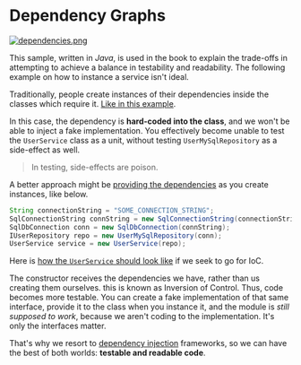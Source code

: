 # Dependency Graphs

[![dependencies.png][1]][2]

This sample, written in _Java_, is used in the book to explain the trade-offs in attempting to achieve a balance in testability and readability. The following example on how to instance a service isn't ideal.

Traditionally, people create instances of their dependencies inside the classes which require it. [Like in this example][3].

In this case, the dependency is **hard-coded into the class**, and we won't be able to inject a fake implementation. You effectively become unable to test the `UserService` class as a unit, without testing `UserMySqlRepository` as a side-effect as well.

> In testing, side-effects are poison.

A better approach might be [providing the dependencies][4] as you create instances, like below.

```java
String connectionString = "SOME_CONNECTION_STRING";
SqlConnectionString connString = new SqlConnectionString(connectionString);
SqlDbConnection conn = new SqlDbConnection(connString);
IUserRepository repo = new UserMySqlRepository(conn);
UserService service = new UserService(repo);
```

Here is [how the `UserService` should look like][5] if we seek to go for IoC.

The constructor receives the dependencies we have, rather than us creating them ourselves. this is known as Inversion of Control. Thus, code becomes more testable. You can create a fake implementation of that same interface, provide it to the class when you instance it, and the module is _still supposed to work_, because we aren't coding to the implementation. It's only the interfaces matter.

That's why we resort to [dependency injection][6] frameworks, so we can have the best of both worlds: **testable and readable code**.

  [1]: http://i.imgur.com/z35usqQ.png
  [2]: http://xkcd.com/754/ "The prereqs for CPSC 357, the class on package management, are CPSC 432, CPSC 357, and glibc2.5 or later."
  [3]: https://github.com/buildfirst/buildfirst/tree/master/ch05/08_dependency-graphs/userService.java
  [4]: https://github.com/buildfirst/buildfirst/tree/master/ch05/08_dependency-graphs/instantiation.java
  [5]: https://github.com/buildfirst/buildfirst/tree/master/ch05/08_dependency-graphs/userService-agnostic.java
  [6]: http://en.wikipedia.org/wiki/Dependency_injection "Dependency Injection on Wikipedia"
